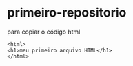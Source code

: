 # primeiro-repositorio
para copiar o código html
```
<html>
<h1>meu primeiro arquivo HTML</h1>
</html>
```
